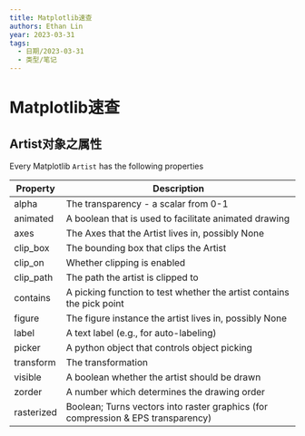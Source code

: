 ```yaml
---
title: Matplotlib速查
authors: Ethan Lin
year: 2023-03-31 
tags:
  - 日期/2023-03-31 
  - 类型/笔记 
---
```



# Matplotlib速查






## Artist对象之属性

Every Matplotlib `Artist` has the following properties

| Property   | Description                                                  |
| ---------- | ------------------------------------------------------------ |
| alpha      | The transparency - a scalar from 0-1                         |
| animated   | A boolean that is used to facilitate animated drawing        |
| axes       | The Axes that the Artist lives in, possibly None             |
| clip_box   | The bounding box that clips the Artist                       |
| clip_on    | Whether clipping is enabled                                  |
| clip_path  | The path the artist is clipped to                            |
| contains   | A picking function to test whether the artist contains the pick point |
| figure     | The figure instance the artist lives in, possibly None       |
| label      | A text label (e.g., for auto-labeling)                       |
| picker     | A python object that controls object picking                 |
| transform  | The transformation                                           |
| visible    | A boolean whether the artist should be drawn                 |
| zorder     | A number which determines the drawing order                  |
| rasterized | Boolean; Turns vectors into raster graphics (for compression & EPS transparency) |
